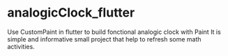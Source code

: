# analogicClock_flutter
Use CustomPaint in flutter to build fonctional analogic clock with Paint
It is simple and informative small project that help to refresh some math activities. 
